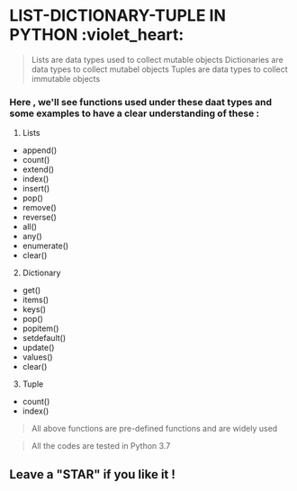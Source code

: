 # LIST-DICTIONARY-TUPLE IN PYTHON :violet_heart:

> Lists are data types used to collect mutable objects
> Dictionaries are data types to collect mutabel objects
> Tuples are data types to collect immutable objects

### Here , we'll see functions used under these daat types and some examples to have a clear understanding of these :

1. Lists
  * append()
  * count()
  * extend()
  * index()
  * insert()
  * pop()
  * remove()
  * reverse()
  * all()
  * any()
  * enumerate()
  * clear()
2. Dictionary
  * get()
  * items()
  * keys()
  * pop()
  * popitem()
  * setdefault()
  * update()
  * values()
  * clear()
3. Tuple
  * count()
  * index()

> All above functions are pre-defined functions and are widely used

> All the codes are tested in Python 3.7 

## Leave a "STAR" if you like it !